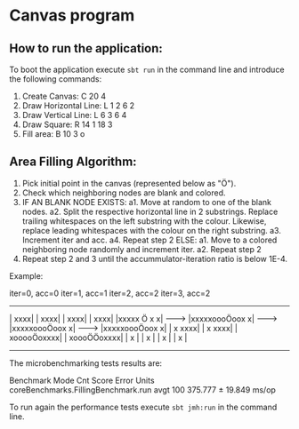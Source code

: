 # Canvas program

## How to run the application:
To boot the application execute ```sbt run``` in the command line and introduce the following commands:
1. Create Canvas: C 20 4
2. Draw Horizontal Line: L 1 2 6 2
3. Draw Vertical Line: L 6 3 6 4
4. Draw Square: R 14 1 18 3
5. Fill area: B 10 3 o

## Area Filling Algorithm:

 1. Pick initial point in the canvas (represented below as "Ö").
 2. Check which neighboring nodes are blank and colored.
 3. IF AN BLANK NODE EXISTS:
   a1. Move at random to one of the blank nodes.
   a2. Split the respective horizontal line in 2 substrings. Replace trailing whitespaces
       on the left substring with the colour. Likewise, replace leading whitespaces with
       the colour on the right substring.
   a3. Increment iter and acc.
   a4. Repeat step 2
   ELSE:
   a1. Move to a colored neighboring node randomly and increment iter.
   a2. Repeat step 2
 4. Repeat step 2 and 3 until the accummulator-iteration ratio is below 1E-4.


Example:

iter=0, acc=0          iter=1, acc=1          iter=2, acc=2          iter=3, acc=2
-----------------      -----------------      -----------------      -----------------
|           xxxx|      |           xxxx|      |           xxxx|      |           xxxx|
|xxxxx   Ö  x  x| ---> |xxxxxoooÖoox  x| ---> |xxxxxoooÖoox  x| ---> |xxxxxoooÖoox  x|
|    x      xxxx|      |    x      xxxx|      |    xooooÖoxxxx|      |    xoooÖÖoxxxx|
|    x          |      |    x          |      |    x          |      |    x          |
-----------------      -----------------      -----------------      -----------------

The microbenchmarking tests results are:

Benchmark                            Mode  Cnt    Score    Error  Units
coreBenchmarks.FillingBenchmark.run  avgt  100  375.777 ± 19.849  ms/op

To run again the performance tests execute ```sbt jmh:run``` in the command line.
